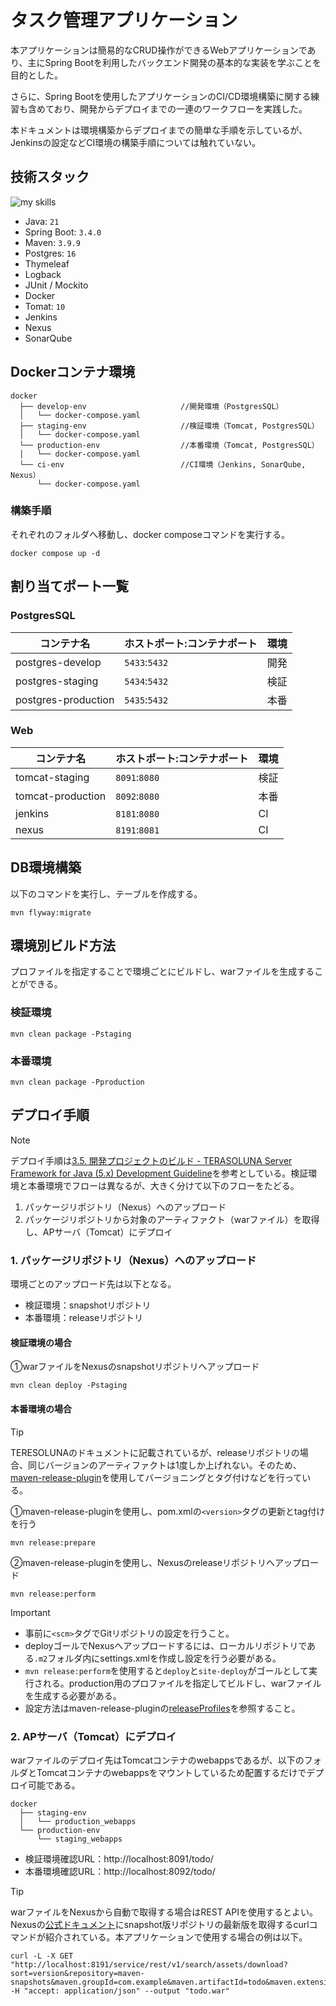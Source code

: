 # タスク管理アプリケーション
本アプリケーションは簡易的なCRUD操作ができるWebアプリケーションであり、主にSpring Bootを利用したバックエンド開発の基本的な実装を学ぶことを目的とした。

さらに、Spring Bootを使用したアプリケーションのCI/CD環境構築に関する練習も含めており、開発からデプロイまでの一連のワークフローを実践した。

本ドキュメントは環境構築からデプロイまでの簡単な手順を示しているが、Jenkinsの設定などCI環境の構築手順については触れていない。<br>

## 技術スタック
<img alt="my skills" src="https://skillicons.dev/icons?theme=light&perline=8&i=java,spring,idea,maven,jenkins,docker,postgres" />

- Java: `21`
- Spring Boot: `3.4.0`
- Maven: `3.9.9`
- Postgres: `16`
- Thymeleaf
- Logback
- JUnit / Mockito
- Docker
- Tomat: `10`
- Jenkins
- Nexus
- SonarQube

## Dockerコンテナ環境
```
docker
  ├── develop-env                     //開発環境（PostgresSQL）
  │   └── docker-compose.yaml
  ├── staging-env                     //検証環境（Tomcat, PostgresSQL）
  │   └── docker-compose.yaml
  └── production-env                  //本番環境（Tomcat, PostgresSQL）
  │   └── docker-compose.yaml
  └── ci-env                          //CI環境（Jenkins, SonarQube, Nexus）             
      └── docker-compose.yaml
```

### 構築手順
それぞれのフォルダへ移動し、docker composeコマンドを実行する。
```
docker compose up -d
```

## 割り当てポート一覧

### PostgresSQL
|コンテナ名|ホストポート:コンテナポート|環境| 
| ---------- | -------- | ---- | 
|postgres-develop|`5433`:`5432`|開発| 
|postgres-staging|`5434`:`5432`|検証| 
|postgres-production|`5435`:`5432`|本番| 

### Web
|コンテナ名|ホストポート:コンテナポート|環境| 
| ---------- | -------- | ---- | 
|tomcat-staging|`8091`:`8080`|検証| 
|tomcat-production|`8092`:`8080`|本番| 
|jenkins|`8181`:`8080`|CI| 
|nexus|`8191`:`8081`|CI| 
 
## DB環境構築
以下のコマンドを実行し、テーブルを作成する。

```
mvn flyway:migrate
```
 
## 環境別ビルド方法
プロファイルを指定することで環境ごとにビルドし、warファイルを生成することができる。

### 検証環境
```
mvn clean package -Pstaging
```

### 本番環境
```
mvn clean package -Pproduction
```

## デプロイ手順

> [!NOTE]
> デプロイ手順は[3.5. 開発プロジェクトのビルド - TERASOLUNA Server Framework for Java (5.x) Development Guideline](https://terasolunaorg.github.io/guideline/current/ja/ImplementationAtEachLayer/CreateProject.html#createwebapplicationprojectbuilddeploycontinueddeployment)を参考としている。検証環境と本番環境でフローは異なるが、大きく分けて以下のフローをたどる。
> 1. パッケージリポジトリ（Nexus）へのアップロード
> 2. パッケージリポジトリから対象のアーティファクト（warファイル）を取得し、APサーバ（Tomcat）にデプロイ

### 1. パッケージリポジトリ（Nexus）へのアップロード

環境ごとのアップロード先は以下となる。
- 検証環境：snapshotリポジトリ
- 本番環境：releaseリポジトリ

#### 検証環境の場合
①warファイルをNexusのsnapshotリポジトリへアップロード
```
mvn clean deploy -Pstaging
```

#### 本番環境の場合
> [!Tip]
> TERESOLUNAのドキュメントに記載されているが、releaseリポジトリの場合、同じバージョンのアーティファクトは1度しか上げれない。そのため、[maven-release-plugin](https://maven.apache.org/maven-release/maven-release-plugin/index.html)を使用してバージョニングとタグ付けなどを行っている。

①maven-release-pluginを使用し、pom.xmlの`<version>`タグの更新とtag付けを行う
```
mvn release:prepare
```

②maven-release-pluginを使用し、Nexusのreleaseリポジトリへアップロード
```
mvn release:perform
```

> [!IMPORTANT]
> - 事前に`<scm>`タグでGitリポジトリの設定を行うこと。
> - deployゴールでNexusへアップロードするには、ローカルリポジトリである`.m2`フォルダ内にsettings.xmlを作成し設定を行う必要がある。
> - `mvn release:perform`を使用すると`deploy`と`site-deploy`がゴールとして実行される。production用のプロファイルを指定してビルドし、warファイルを生成する必要がある。
> - 設定方法はmaven-release-pluginの[releaseProfiles](https://maven.apache.org/maven-release/maven-release-plugin/usage/perform-release.html#perform-a-release)を参照すること。


### 2. APサーバ（Tomcat）にデプロイ
warファイルのデプロイ先はTomcatコンテナのwebappsであるが、以下のフォルダとTomcatコンテナのwebappsをマウントしているため配置するだけでデプロイ可能である。

```
docker
  ├── staging-env
  │   └── production_webapps
  └── production-env
      └── staging_webapps
```

- 検証環境確認URL：http://localhost:8091/todo/
- 本番環境確認URL：http://localhost:8092/todo/

> [!Tip]
> warファイルをNexusから自動で取得する場合はREST APIを使用するとよい。Nexusの[公式ドキュメント](https://help.sonatype.com/en/search-api.html#downloading-the-latest-version-of-an-asset)にsnapshot版リポジトリの最新版を取得するcurlコマンドが紹介されている。本アプリケーションで使用する場合の例は以下。
> ```
> curl -L -X GET "http://localhost:8191/service/rest/v1/search/assets/download?sort=version&repository=maven-snapshots&maven.groupId=com.example&maven.artifactId=todo&maven.extension=war" -H "accept: application/json" --output "todo.war"
> ```
